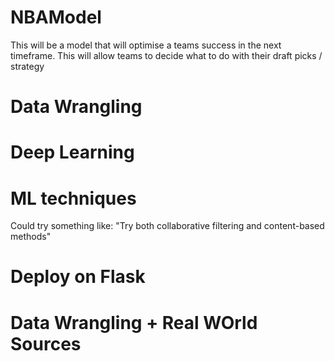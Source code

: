 # NBAModel
This will be a model that will optimise a teams success in the next timeframe. This will allow teams to decide what to do with their draft picks / strategy

# Data Wrangling

# Deep Learning

# ML techniques
Could try something like: "Try both collaborative filtering and content-based methods"

# Deploy on Flask

# Data Wrangling + Real WOrld Sources
